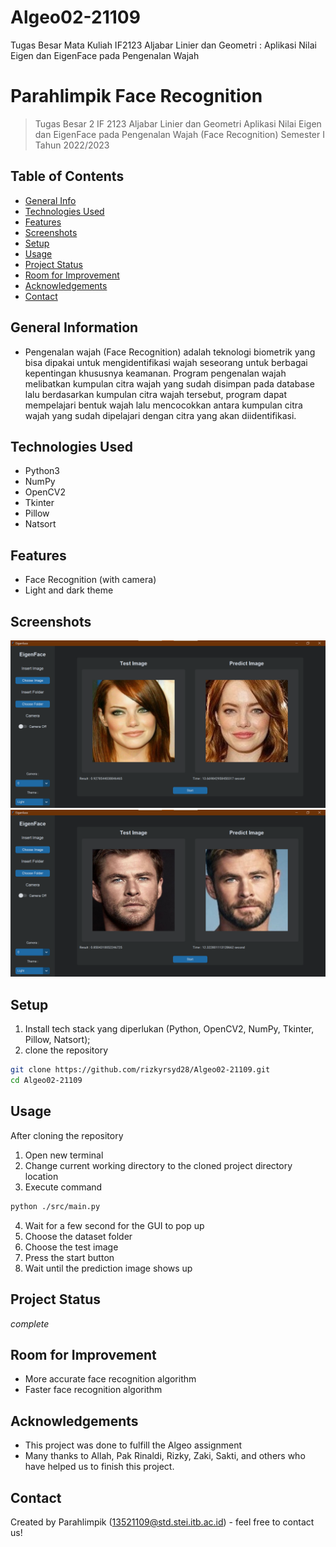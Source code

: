 # Algeo02-21109
Tugas Besar Mata Kuliah IF2123 Aljabar Linier dan Geometri : Aplikasi Nilai Eigen dan EigenFace pada Pengenalan Wajah

# Parahlimpik Face Recognition
> Tugas Besar 2 IF 2123 Aljabar Linier dan Geometri Aplikasi Nilai Eigen dan EigenFace pada Pengenalan Wajah (Face Recognition) Semester I Tahun 2022/2023
## Table of Contents
* [General Info](#general-information)
* [Technologies Used](#technologies-used)
* [Features](#features)
* [Screenshots](#screenshots)
* [Setup](#setup)
* [Usage](#usage)
* [Project Status](#project-status)
* [Room for Improvement](#room-for-improvement)
* [Acknowledgements](#acknowledgements)
* [Contact](#contact)
<!-- * [License](#license) -->


## General Information
- Pengenalan wajah (Face Recognition) adalah teknologi biometrik yang bisa dipakai untuk mengidentifikasi wajah seseorang untuk berbagai kepentingan khususnya keamanan. Program pengenalan wajah melibatkan kumpulan citra wajah yang sudah disimpan pada database lalu berdasarkan kumpulan citra wajah tersebut, program dapat mempelajari bentuk wajah lalu mencocokkan antara kumpulan citra wajah yang sudah dipelajari dengan citra yang akan diidentifikasi.

## Technologies Used
- Python3
- NumPy
- OpenCV2
- Tkinter
- Pillow
- Natsort


## Features
- Face Recognition (with camera)
- Light and dark theme

## Screenshots
![Screenshot 1](https://github.com/rizkyrsyd28/Algeo02-21109/blob/main/Assets/Screenshot%202022-11-22%20193051.png)
![Screenshot 2](https://github.com/rizkyrsyd28/Algeo02-21109/blob/main/Assets/Screenshot%202022-11-22%20193146.png)

## Setup
1. Install tech stack yang diperlukan (Python, OpenCV2, NumPy, Tkinter, Pillow, Natsort);
2. clone the repository
```bash
git clone https://github.com/rizkyrsyd28/Algeo02-21109.git
cd Algeo02-21109
```

## Usage
After cloning the repository
1. Open new terminal
2. Change current working directory to the cloned project directory location
3. Execute command
```bash
python ./src/main.py
```
4. Wait for a few second for the GUI to pop up
5. Choose the dataset folder 
6. Choose the test image 
7. Press the start button 
8. Wait until the prediction image shows up


## Project Status
_complete_

## Room for Improvement
- More accurate face recognition algorithm
- Faster face recognition algorithm

## Acknowledgements
- This project was done to fulfill the Algeo assignment
- Many thanks to Allah, Pak Rinaldi, Rizky, Zaki, Sakti, and others who have helped us to finish this project.


## Contact
Created by Parahlimpik (13521109@std.stei.itb.ac.id) - feel free to contact us!
